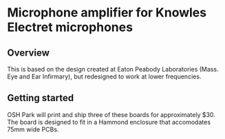# Microphone amplifier for Knowles Electret microphones

## Overview
This is based on the design created at Eaton Peabody Laboratories (Mass. Eye and Ear Infirmary), but redesigned to work at lower frequencies. 

## Getting started
OSH Park will print and ship three of these boards for approximately $30. The board is designed to fit in a Hammond enclosure that accomodates 75mm wide PCBs.
